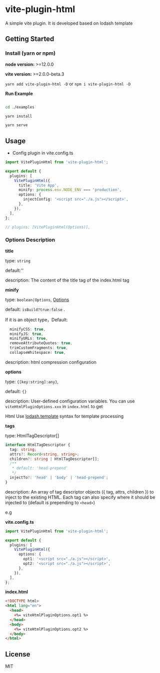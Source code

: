 # vite-plugin-html

A simple vite plugin. It is developed based on lodash template

## Getting Started

### Install (yarn or npm)

**node version:** >=12.0.0

**vite version:** >=2.0.0-beta.3

`yarn add vite-plugin-html -D` or `npm i vite-plugin-html -D`

**Run Example**

```bash

cd ./examples

yarn install

yarn serve

```

## Usage

- Config plugin in vite.config.ts

```ts
import VitePluginHtml from 'vite-plugin-html';

export default {
  plugins: [
    VitePluginHtml({
      title: 'Vite App',
      minify: process.env.NODE_ENV === 'production',
      options: {
        injectConfig: '<script src="./a.js"></script>',
      },
    }),
  ],
};

// plugins: [VitePluginHtml(Options)],
```

### Options Description

**title**

type: `string`

default:''

description: The content of the title tag of the index.html tag

**minify**

type: `boolean|Options`, [Options](https://github.com/terser/html-minifier-terser#options-quick-reference)

default: `isBuild?true:false` .

If it is an object type，Default:

```ts
  minifyCSS: true,
  minifyJS: true,
  minifyURLs: true,
  removeAttributeQuotes: true,
  trimCustomFragments: true,
  collapseWhitespace: true,

```

description: html compression configuration

**options**

type: `{[key:string]:any}`,

default: `{}`

description: User-defined configuration variables. You can use `viteHtmlPluginOptions.xxx` in `index.html` to get

Html Use [lodash.template](https://lodash.com/docs/4.17.15#template) syntax for template processing

**tags**

type: HtmlTagDescriptor[]

```ts
interface HtmlTagDescriptor {
  tag: string;
  attrs?: Record<string, string>;
  children?: string | HtmlTagDescriptor[];
  /**
   * default: 'head-prepend'
   */
  injectTo?: 'head' | 'body' | 'head-prepend';
}
```

description: An array of tag descriptor objects ({ tag, attrs, children }) to inject to the existing HTML. Each tag can also specify where it should be injected to (default is prepending to `<head>`)

e.g

**vite.config.ts**

```ts
import VitePluginHtml from 'vite-plugin-html';

export default {
  plugins: [
    VitePluginHtml({
      options: {
        opt1: '<script src="./a.js"></script>',
        opt2: '<script src="./a.js"></script>',
      },
    }),
  ],
};
```

**index.html**

```html
<!DOCTYPE html>
<html lang="en">
  <head>
    <%= viteHtmlPluginOptions.opt1 %>
  </head>
  <body>
    <%= viteHtmlPluginOptions.opt2 %>
  </body>
</html>
```

## License

MIT
